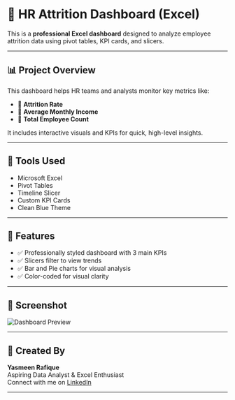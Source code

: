 # 💼 HR Attrition Dashboard (Excel)

This is a **professional Excel dashboard** designed to analyze employee attrition data using pivot tables, KPI cards, and slicers.

---

## 📊 Project Overview

This dashboard helps HR teams and analysts monitor key metrics like:

- 🔹 **Attrition Rate**
- 🔹 **Average Monthly Income**
- 🔹 **Total Employee Count**

It includes interactive visuals and KPIs for quick, high-level insights.

---

## 🧰 Tools Used

- Microsoft Excel
- Pivot Tables
- Timeline Slicer
- Custom KPI Cards
- Clean Blue  Theme

---

## 📌 Features

- ✅ Professionally styled dashboard with 3 main KPIs
- ✅ Slicers filter to view trends 
- ✅ Bar and Pie charts for visual analysis
- ✅ Color-coded for visual clarity

---

## 📸 Screenshot

![Dashboard Preview](<img width="945" alt="HR emplyee analytics" src="https://github.com/user-attachments/assets/5eebe573-a0f0-491d-aaf1-c5838e91ec17" />
)

---

## 👤 Created By

**Yasmeen Rafique**  
Aspiring Data Analyst & Excel Enthusiast  
Connect with me on [LinkedIn](www.linkedin.com/in/yasmeen-rafique)

---


